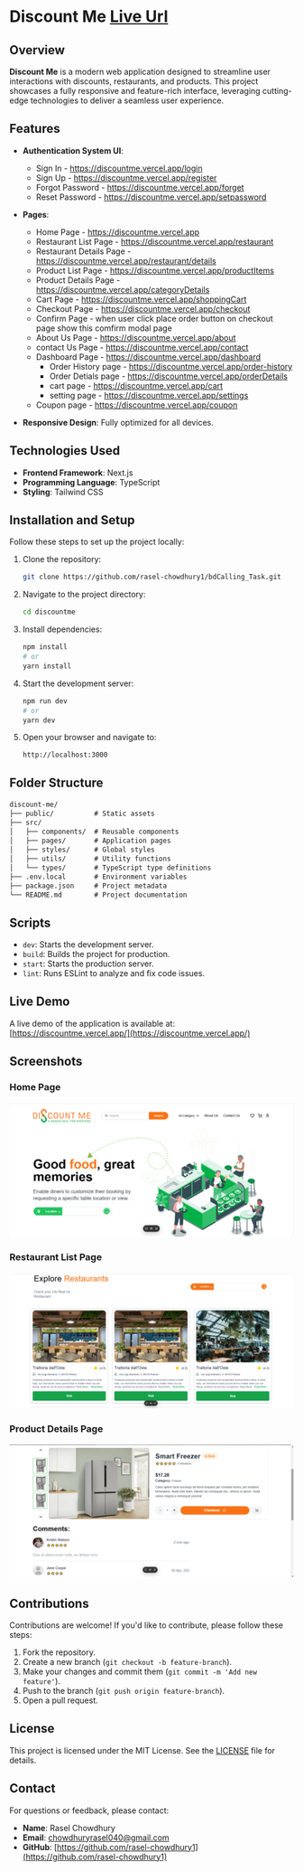 # Discount Me      [Live Url](https://discountme.vercel.app)    

## Overview
**Discount Me** is a modern web application designed to streamline user interactions with discounts, restaurants, and products. This project showcases a fully responsive and feature-rich interface, leveraging cutting-edge technologies to deliver a seamless user experience.

## Features
- **Authentication System UI**: 
  - Sign In - https://discountme.vercel.app/login
  - Sign Up - https://discountme.vercel.app/register
  - Forgot Password - https://discountme.vercel.app/forget
  - Reset Password - https://discountme.vercel.app/setpassword

- **Pages**:
  - Home Page - https://discountme.vercel.app
  - Restaurant List Page - https://discountme.vercel.app/restaurant
  - Restaurant Details Page - https://discountme.vercel.app/restaurant/details
  - Product List Page - https://discountme.vercel.app/productItems
  - Product Details Page - https://discountme.vercel.app/categoryDetails
  - Cart Page - https://discountme.vercel.app/shoppingCart
  - Checkout Page - https://discountme.vercel.app/checkout
  - Confirm Page - when user click place order button on checkout page show this comfirm modal page
  - About Us Page - https://discountme.vercel.app/about
  - contact Us Page - https://discountme.vercel.app/contact
  - Dashboard Page - https://discountme.vercel.app/dashboard
      - Order History page - https://discountme.vercel.app/order-history
      - Order Detials page - https://discountme.vercel.app/orderDetails
      - cart page - https://discountme.vercel.app/cart
      - setting page - https://discountme.vercel.app/settings
  - Coupon page - https://discountme.vercel.app/coupon

- **Responsive Design**: Fully optimized for all devices.

## Technologies Used
- **Frontend Framework**: Next.js
- **Programming Language**: TypeScript
- **Styling**: Tailwind CSS

## Installation and Setup
Follow these steps to set up the project locally:

1. Clone the repository:
   ```bash
   git clone https://github.com/rasel-chowdhury1/bdCalling_Task.git
   ```

2. Navigate to the project directory:
   ```bash
   cd discountme
   ```

3. Install dependencies:
   ```bash
   npm install
   # or
   yarn install
   ```

4. Start the development server:
   ```bash
   npm run dev
   # or
   yarn dev
   ```

5. Open your browser and navigate to:
   ```
   http://localhost:3000
   ```

## Folder Structure
```
discount-me/
├── public/          # Static assets
├── src/
│   ├── components/  # Reusable components
│   ├── pages/       # Application pages
│   ├── styles/      # Global styles
│   ├── utils/       # Utility functions
│   └── types/       # TypeScript type definitions
├── .env.local       # Environment variables
├── package.json     # Project metadata
└── README.md        # Project documentation
```

## Scripts
- `dev`: Starts the development server.
- `build`: Builds the project for production.
- `start`: Starts the production server.
- `lint`: Runs ESLint to analyze and fix code issues.

## Live Demo
A live demo of the application is available at: [https://discountme.vercel.app/](https://discountme.vercel.app/)

## Screenshots
### Home Page
![Home Page](public/assets/HomePage.png)

### Restaurant List Page
![Restaurant List Page](public/assets/Restaurant.png)

### Product Details Page
![Product Details Page](public/assets/ProductDetails.png)

## Contributions
Contributions are welcome! If you'd like to contribute, please follow these steps:

1. Fork the repository.
2. Create a new branch (`git checkout -b feature-branch`).
3. Make your changes and commit them (`git commit -m 'Add new feature'`).
4. Push to the branch (`git push origin feature-branch`).
5. Open a pull request.

## License
This project is licensed under the MIT License. See the [LICENSE](./LICENSE) file for details.

## Contact
For questions or feedback, please contact:
- **Name**: Rasel Chowdhury
- **Email**: chowdhuryrasel040@gmail.com
- **GitHub**: [https://github.com/rasel-chowdhury1](https://github.com/rasel-chowdhury1)
